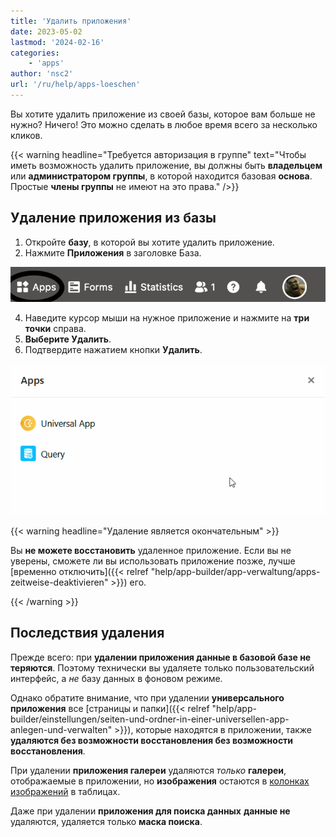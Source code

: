 ```yaml
---
title: 'Удалить приложения'
date: 2023-05-02
lastmod: '2024-02-16'
categories:
    - 'apps'
author: 'nsc2'
url: '/ru/help/apps-loeschen'
---
```


Вы хотите удалить приложение из своей базы, которое вам больше не нужно? Ничего! Это можно сделать в любое время всего за несколько кликов.

{{< warning  headline="Требуется авторизация в группе"  text="Чтобы иметь возможность удалить приложение, вы должны быть **владельцем** или **администратором группы**, в которой находится базовая **основа**. Простые **члены группы** не имеют на это права." />}}

## Удаление приложения из базы

1. Откройте **базу**, в которой вы хотите удалить приложение.
2. Нажмите **Приложения** в заголовке База.

![Нажмите Приложения в заголовке База](images/click-apps-in-the-base-header.jpg)

4. Наведите курсор мыши на нужное приложение и нажмите на **три точки** справа.
5. **Выберите Удалить**.
6. Подтвердите нажатием кнопки **Удалить**.

![Удаление приложения](images/Delete-an-app.gif)

{{< warning  headline="Удаление является окончательным" >}}

Вы **не можете восстановить** удаленное приложение. Если вы не уверены, сможете ли вы использовать приложение позже, лучше [временно отключить]({{< relref "help/app-builder/app-verwaltung/apps-zeitweise-deaktivieren" >}}) его.

{{< /warning >}}

## Последствия удаления

Прежде всего: при **удалении приложения данные в базовой базе не теряются**. Поэтому технически вы удаляете только пользовательский интерфейс, а _не_ базу данных в фоновом режиме.

Однако обратите внимание, что при удалении **универсального приложения** все [страницы и папки]({{< relref "help/app-builder/einstellungen/seiten-und-ordner-in-einer-universellen-app-anlegen-und-verwalten" >}}), которые находятся в приложении, также **удаляются без возможности восстановления без возможности восстановления**_._

При удалении **приложения галереи** удаляются _только_ **галереи**, отображаемые в приложении, но **изображения** остаются в [колонках изображений](https://seatable.io/ru/docs/dateien-und-bilder/die-bild-spalte/) в таблицах.

Даже при удалении **приложения для поиска данных** **данные не** удаляются, удаляется только **маска поиска**.
